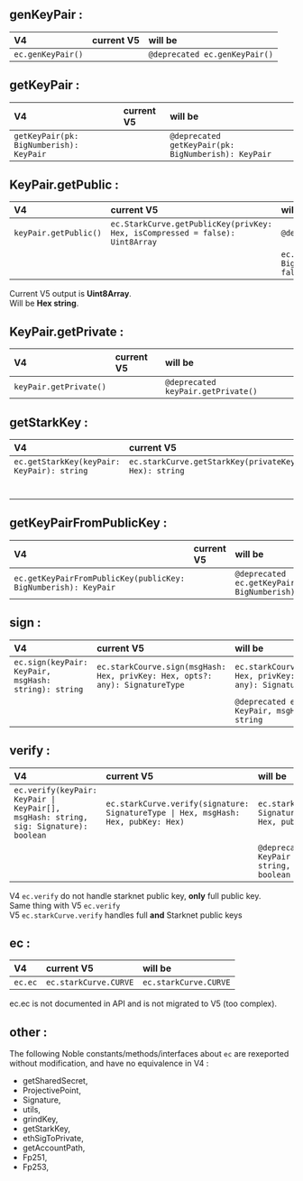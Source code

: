 ## genKeyPair :

| V4                | current V5 | will be                       |
| :---------------- | :--------- | :---------------------------- |
| `ec.genKeyPair()` |            | `@deprecated ec.genKeyPair()` |

## getKeyPair :

| V4                                      | current V5 | will be                                             |
| :-------------------------------------- | :--------- | :-------------------------------------------------- |
| `getKeyPair(pk: BigNumberish): KeyPair` |            | `@deprecated getKeyPair(pk: BigNumberish): KeyPair` |

## KeyPair.getPublic :

| V4                    | current V5                                                                   | will be                                                                           |
| :-------------------- | :--------------------------------------------------------------------------- | :-------------------------------------------------------------------------------- |
| `keyPair.getPublic()` | `ec.StarkCurve.getPublicKey(privKey: Hex, isCompressed = false): Uint8Array` | `@deprecated keyPair.getPublic()`                                                 |
|                       |                                                                              | `ec.StarkCurve.getPublicKey(privKey: BigNumberish, isCompressed = false): string` |

Current V5 output is **Uint8Array**.  
Will be **Hex string**.

## KeyPair.getPrivate :

| V4                     | current V5 | will be                            |
| :--------------------- | :--------- | :--------------------------------- |
| `keyPair.getPrivate()` |            | `@deprecated keyPair.getPrivate()` |

## getStarkKey :

| V4                                         | current V5                                           | will be                                                |
| :----------------------------------------- | :--------------------------------------------------- | :----------------------------------------------------- |
| `ec.getStarkKey(keyPair: KeyPair): string` | `ec.starkCurve.getStarkKey(privateKey: Hex): string` | `ec.starkCurve.getStarkKey(privateKey: Hex): string`   |
|                                            |                                                      | `@deprecated ec.getStarkKey(keyPair: KeyPair): string` |

## getKeyPairFromPublicKey :

| V4                                                             | current V5 | will be                                                                    |
| :------------------------------------------------------------- | :--------- | :------------------------------------------------------------------------- |
| `ec.getKeyPairFromPublicKey(publicKey: BigNumberish): KeyPair` |            | `@deprecated ec.getKeyPairFromPublicKey(publicKey: BigNumberish): KeyPair` |

## sign :

| V4                                                   | current V5                                                                   | will be                                                                      |
| :--------------------------------------------------- | :--------------------------------------------------------------------------- | :--------------------------------------------------------------------------- |
| `ec.sign(keyPair: KeyPair, msgHash: string): string` | `ec.starkCourve.sign(msgHash: Hex, privKey: Hex, opts?: any): SignatureType` | `ec.starkCourve.sign(msgHash: Hex, privKey: Hex, opts?: any): SignatureType` |
|                                                      |                                                                              | `@deprecated ec.sign(keyPair: KeyPair, msgHash: string): string`             |

## verify :

| V4                                                                                   | current V5                                                                         | will be                                                                                          |
| :----------------------------------------------------------------------------------- | :--------------------------------------------------------------------------------- | :----------------------------------------------------------------------------------------------- |
| `ec.verify(keyPair: KeyPair \| KeyPair[], msgHash: string, sig: Signature): boolean` | `ec.starkCurve.verify(signature: SignatureType \| Hex, msgHash: Hex, pubKey: Hex)` | `ec.starkCurve.verify(signature: SignatureType \| Hex, msgHash: Hex, pubKey: Hex)`               |
|                                                                                      |                                                                                    | `@deprecated ec.verify(keyPair: KeyPair \| KeyPair[], msgHash: string, sig: Signature): boolean` |

V4 `ec.verify` do not handle starknet public key, **only** full public key.  
Same thing with V5 `ec.verify`  
V5 `ec.starkCurve.verify` handles full **and** Starknet public keys

## ec :

| V4      | current V5            | will be               |
| :------ | :-------------------- | :-------------------- |
| `ec.ec` | `ec.starkCurve.CURVE` | `ec.starkCurve.CURVE` |

ec.ec is not documented in API and is not migrated to V5 (too complex).

## other :

The following Noble constants/methods/interfaces about `ec` are rexeported without modification, and have no equivalence in V4 :

- getSharedSecret,
- ProjectivePoint,
- Signature,
- utils,
- grindKey,
- getStarkKey,
- ethSigToPrivate,
- getAccountPath,
- Fp251,
- Fp253,
